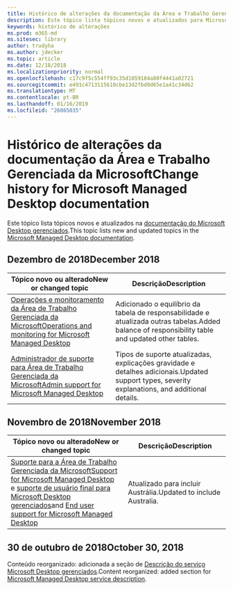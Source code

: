 ```yaml
---
title: Histórico de alterações da documentação da Área e Trabalho Gerenciada da Microsoft
description: Este tópico lista tópicos novos e atualizados para Microsoft Desktop gerenciados.
keywords: histórico de alterações
ms.prod: m365-md
ms.sitesec: library
author: trudyha
ms.author: jdecker
ms.topic: article
ms.date: 12/18/2018
ms.localizationpriority: normal
ms.openlocfilehash: c17c9f5c554ff93c35d1059184a80f4441a02721
ms.sourcegitcommit: e491c4713115610cbe13d2fbd0d65e1a41c34d62
ms.translationtype: MT
ms.contentlocale: pt-BR
ms.lasthandoff: 01/16/2019
ms.locfileid: "26865035"
---
```

# <a name="change-history-for-microsoft-managed-desktop-documentation"></a><span data-ttu-id="ba85a-104">Histórico de alterações da documentação da Área e Trabalho Gerenciada da Microsoft</span><span class="sxs-lookup"><span data-stu-id="ba85a-104">Change history for Microsoft Managed Desktop documentation</span></span>

<span data-ttu-id="ba85a-105">Este tópico lista tópicos novos e atualizados na [documentação do Microsoft Desktop gerenciados](index.yml).</span><span class="sxs-lookup"><span data-stu-id="ba85a-105">This topic lists new and updated topics in the [Microsoft Managed Desktop documentation](index.yml).</span></span>

## <a name="december-2018"></a><span data-ttu-id="ba85a-106">Dezembro de 2018</span><span class="sxs-lookup"><span data-stu-id="ba85a-106">December 2018</span></span>
<span data-ttu-id="ba85a-107">Tópico novo ou alterado</span><span class="sxs-lookup"><span data-stu-id="ba85a-107">New or changed topic</span></span> | <span data-ttu-id="ba85a-108">Descrição</span><span class="sxs-lookup"><span data-stu-id="ba85a-108">Description</span></span>
--- | ---
[<span data-ttu-id="ba85a-109">Operações e monitoramento da Área de Trabalho Gerenciada da Microsoft</span><span class="sxs-lookup"><span data-stu-id="ba85a-109">Operations and monitoring for Microsoft Managed Desktop</span></span>](service-description/operations-and-monitoring.md) | <span data-ttu-id="ba85a-110">Adicionado o equilíbrio da tabela de responsabilidade e atualizada outras tabelas.</span><span class="sxs-lookup"><span data-stu-id="ba85a-110">Added balance of responsibility table and updated other tables.</span></span>
[<span data-ttu-id="ba85a-111">Administrador de suporte para Área de Trabalho Gerenciada da Microsoft</span><span class="sxs-lookup"><span data-stu-id="ba85a-111">Admin support for Microsoft Managed Desktop</span></span>](working-with-managed-desktop/admin-support.md) | <span data-ttu-id="ba85a-112">Tipos de suporte atualizadas, explicações gravidade e detalhes adicionais.</span><span class="sxs-lookup"><span data-stu-id="ba85a-112">Updated support types, severity explanations, and additional details.</span></span>

## <a name="november-2018"></a><span data-ttu-id="ba85a-113">Novembro de 2018</span><span class="sxs-lookup"><span data-stu-id="ba85a-113">November 2018</span></span>

<span data-ttu-id="ba85a-114">Tópico novo ou alterado</span><span class="sxs-lookup"><span data-stu-id="ba85a-114">New or changed topic</span></span> | <span data-ttu-id="ba85a-115">Descrição</span><span class="sxs-lookup"><span data-stu-id="ba85a-115">Description</span></span>
--- | ---
[<span data-ttu-id="ba85a-116">Suporte para a Área de Trabalho Gerenciada da Microsoft</span><span class="sxs-lookup"><span data-stu-id="ba85a-116">Support for Microsoft Managed Desktop</span></span>](service-description/support.md)<br /><span data-ttu-id="ba85a-117">e [suporte de usuário final para Microsoft Desktop gerenciados](working-with-managed-desktop/end-user-support.md)</span><span class="sxs-lookup"><span data-stu-id="ba85a-117">and [End user support for Microsoft Managed Desktop](working-with-managed-desktop/end-user-support.md)</span></span> | <span data-ttu-id="ba85a-118">Atualizado para incluir Austrália.</span><span class="sxs-lookup"><span data-stu-id="ba85a-118">Updated to include Australia.</span></span>

## <a name="october-30-2018"></a><span data-ttu-id="ba85a-119">30 de outubro de 2018</span><span class="sxs-lookup"><span data-stu-id="ba85a-119">October 30, 2018</span></span>
<span data-ttu-id="ba85a-120">Conteúdo reorganizado: adicionada a seção de [Descrição do serviço Microsoft Desktop gerenciados](service-description/index.md).</span><span class="sxs-lookup"><span data-stu-id="ba85a-120">Content reorganized: added section for [Microsoft Managed Desktop service description](service-description/index.md).</span></span> 

